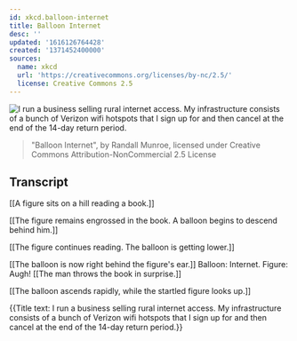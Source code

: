 ```yaml
---
id: xkcd.balloon-internet
title: Balloon Internet
desc: ''
updated: '1616126764428'
created: '1371452400000'
sources:
  name: xkcd
  url: 'https://creativecommons.org/licenses/by-nc/2.5/'
  license: Creative Commons 2.5
---
```

![I run a business selling rural internet access. My infrastructure consists of a bunch of Verizon wifi hotspots that I sign up for and then cancel at the end of the 14-day return period.](https://imgs.xkcd.com/comics/balloon_internet.png)
> "Balloon Internet", by Randall Munroe, licensed under Creative Commons Attribution-NonCommercial 2.5 License

## Transcript
[[A figure sits on a hill reading a book.]]

[[The figure remains engrossed in the book. A balloon begins to descend behind him.]]

[[The figure continues reading. The balloon is getting lower.]]

[[The balloon is now right behind the figure's ear.]]
Balloon: Internet.
Figure: Augh!
[[The man throws the book in surprise.]]

[[The balloon ascends rapidly, while the startled figure looks up.]]

{{Title text: I run a business selling rural internet access. My infrastructure consists of a bunch of Verizon wifi hotspots that I sign up for and then cancel at the end of the 14-day return period.}}
